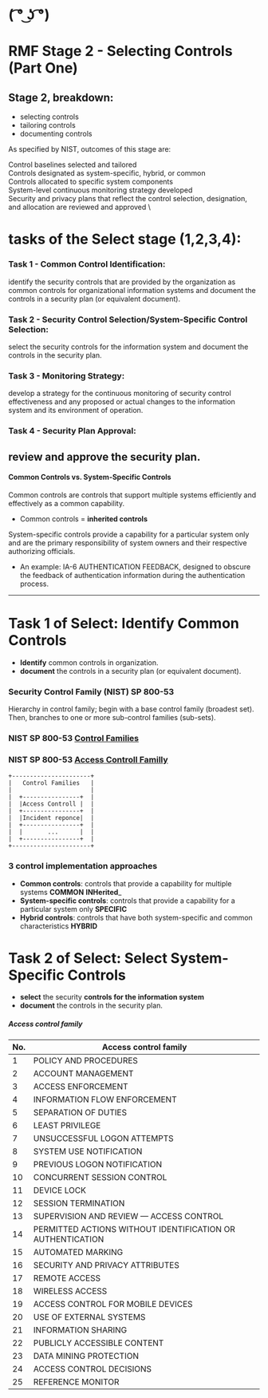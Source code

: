 # ( ͡° ͜ʖ ͡°)
# RMF Stage 2 - Selecting Controls (Part One)
## Stage 2, breakdown:
- selecting controls
- tailoring controls
- documenting controls

As specified by NIST, outcomes of this stage are:

Control baselines selected and tailored \
Controls designated as system-specific, hybrid, or common \
Controls allocated to specific system components \
System-level continuous monitoring strategy developed \
Security and privacy plans that reflect the control selection, designation, and allocation are reviewed and approved \

# tasks of the Select stage (1,2,3,4):
### Task 1 - Common Control Identification:
identify the security controls that are provided by the organization as common controls for organizational information systems and document the controls in a security plan (or equivalent document).

### Task 2 - Security Control Selection/System-Specific Control Selection:
select the security controls for the information system and document the controls in the security plan.


### Task 3 - Monitoring Strategy:
develop a strategy for the continuous monitoring of security control effectiveness and any proposed or actual changes to the information system and its environment of operation.

### Task 4 - Security Plan Approval:
review and approve the security plan.
---
#### Common Controls vs. System-Specific Controls

Common controls are controls that support multiple systems efficiently and effectively as a common capability. 
 - Common controls = __inherited controls__

System-specific controls provide a capability for a particular system only and are the primary responsibility of system owners and their respective authorizing officials. 
- An example: IA-6 AUTHENTICATION FEEDBACK, designed to obscure the feedback of authentication information during the authentication process.
---

# Task 1 of Select: Identify Common Controls
- __Identify__ common controls in organization.
- __document__ the controls in a security plan (or equivalent document).

### Security Control Family (NIST) SP 800-53
Hierarchy in control family; begin with a base control family (broadest set). Then, branches to one or more sub-control families (sub-sets).

### NIST SP 800-53 [Control Families](https://csrc.nist.gov/projects/cprt/catalog#/cprt/framework/version/SP_800_53_5_1_1/home)
### NIST  SP 800-53 [Access Controll Familly](https://csrc.nist.gov/projects/cprt/catalog#/cprt/framework/version/SP_800_53_5_1_1/home?element=AC)

```WASSSSUPPPPPP !!
+----------------------+
|   Control Families   |
|                      |
|  +----------------+  |
|  |Access Controll |  |
|  +----------------+  |
|  |Incident reponce|  |  
|  +----------------+  |
|  |       ...      |  | 
|  +----------------+  |
+----------------------+
```

### 3 control implementation approaches
- __Common controls__: controls that provide a capability for multiple systems  __COMMON__ __INHerited___
- __System-specific controls__: controls that provide a capability for a particular system only __SPECIFIC__
- __Hybrid controls__: controls that have both system-specific and common characteristics __HYBRID__

# Task 2 of Select: Select System-Specific Controls
- __select__ the security __controls for the information system__ 
- __document__ the controls in the security plan.




##### Access control family  
| No. |  Access control family                                   |
|-----|----------------------------------------------------------|
| 1   | POLICY AND PROCEDURES                                    |
| 2   | ACCOUNT MANAGEMENT                                       |
| 3   | ACCESS ENFORCEMENT                                       |
| 4   | INFORMATION FLOW ENFORCEMENT                             |
| 5   | SEPARATION OF DUTIES                                     |
| 6   | LEAST PRIVILEGE                                          |
| 7   | UNSUCCESSFUL LOGON ATTEMPTS                              |
| 8   | SYSTEM USE NOTIFICATION                                  |
| 9   | PREVIOUS LOGON NOTIFICATION                              |
| 10  | CONCURRENT SESSION CONTROL                               |
| 11  | DEVICE LOCK                                              |
| 12  | SESSION TERMINATION                                      |
| 13  | SUPERVISION AND REVIEW — ACCESS CONTROL                   |
| 14  | PERMITTED ACTIONS WITHOUT IDENTIFICATION OR AUTHENTICATION |
| 15  | AUTOMATED MARKING                                        |
| 16  | SECURITY AND PRIVACY ATTRIBUTES                           |
| 17  | REMOTE ACCESS                                            |
| 18  | WIRELESS ACCESS                                          |
| 19  | ACCESS CONTROL FOR MOBILE DEVICES                        |
| 20  | USE OF EXTERNAL SYSTEMS                                  |
| 21  | INFORMATION SHARING                                      |
| 22  | PUBLICLY ACCESSIBLE CONTENT                              |
| 23  | DATA MINING PROTECTION                                   |
| 24  | ACCESS CONTROL DECISIONS                                 |
| 25  | REFERENCE MONITOR                                        |

